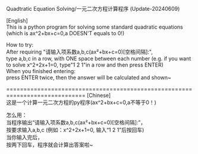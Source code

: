 Quadtratic Equation Solving/一元二次方程计算程序 (Update-20240609)

[English]                                 
This is a python program for solving some standard quadratic equations (which is ax^2+bx+c=0,a DOESN'T equals to 0!)
                                                          
How to try:                                                          
After requiring "请输入项系数a,b,c(ax²+bx+c=0)[空格间隔]:",                                 
  type a,b,c in a row, with ONE space between each number (e.g. if you want to solve x^2+2x+1=0, type"1 2 1"in a row and then press ENTER)                                  
When you finished entering:                           
  press ENTER twice, then the answer will be calculated and shown~


=============================================================================
[Chinese]                                       
这是一个计算一元二次方程的py程序(ax^2+bx+c=0,a不等于0！)
                                                                 
怎么用：                                        
当程序输出“请输入项系数a,b,c(ax²+bx+c=0)[空格间隔]:”，                          
  按要求输入a,b,c (例如：x^2+2x+1=0, 输入“1 2 1”后按回车)                                   
当你输入完后，                                 
  按两下回车，程序就会计算出答案啦~                 
